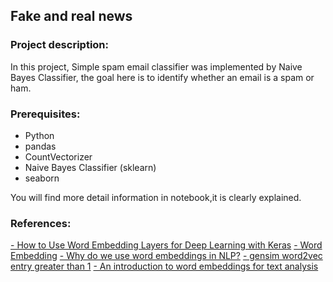 ## Fake and real news
### Project description:
In this project, Simple spam email classifier was implemented by Naive Bayes Classifier, the goal here is to identify whether an email is a spam or ham.

### Prerequisites:
- Python
- pandas 
- CountVectorizer
- Naive Bayes Classifier (sklearn)
- seaborn 

You will find more detail information in notebook,it is clearly explained.


### References:
[- How to Use Word Embedding Layers for Deep Learning with Keras](https://machinelearningmastery.com/use-word-embedding-layers-deep-learning-keras/)
[- Word Embedding](https://medium.com/@hari4om/word-embedding-d816f643140)
[- Why do we use word embeddings in NLP?](https://towardsdatascience.com/why-do-we-use-embeddings-in-nlp-2f20e1b632d2)
[- gensim word2vec entry greater than 1](https://stackoverflow.com/questions/57297194/gensim-word2vec-entry-greater-than-1)
[- An introduction to word embeddings for text analysis](https://www.shanelynn.ie/get-busy-with-word-embeddings-introduction/#:~:text=What%20are%20word%20embeddings%20and,and%20context%20in%20their%20values.)


